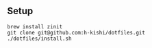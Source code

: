 ## Setup

```
brew install zinit
git clone git@github.com:h-kishi/dotfiles.git
./dotfiles/install.sh
```

